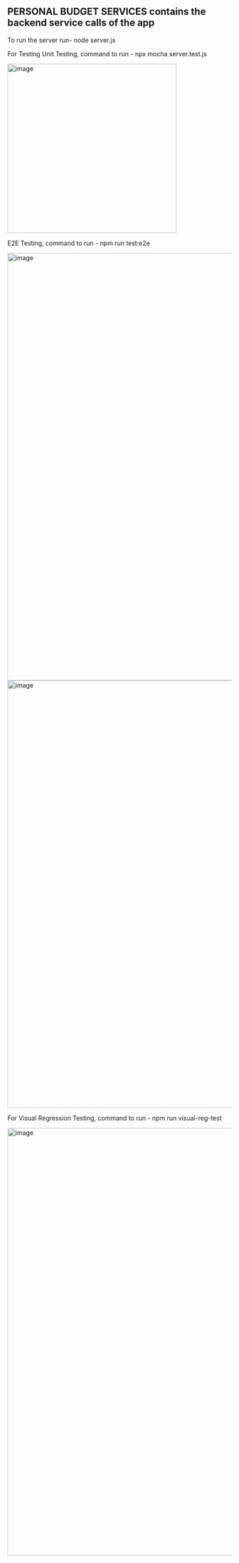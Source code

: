 PERSONAL BUDGET SERVICES
contains the backend service calls of the app
-

To run the server run- node server.js

For Testing
Unit Testing, command to run - npx mocha server.test.js

<img width="380" alt="image" src="https://github.com/Sathvika-Patwari/personal-budget-services/assets/59678215/2be42b54-77fb-4006-b4ce-be3d3e6d17eb">

E2E Testing, command to run - npm run test:e2e

<img width="960" alt="image" src="https://github.com/Sathvika-Patwari/personal-budget-services/assets/59678215/b2fa530c-772b-4895-936d-137d15f43dd4">
<img width="960" alt="image" src="https://github.com/Sathvika-Patwari/personal-budget-services/assets/59678215/8e6a85e3-41ae-4822-a4c2-1d47b9fabe3a">

For Visual Regression Testing, command to run - npm run visual-reg-test

<img width="960" alt="image" src="https://github.com/Sathvika-Patwari/personal-budget-services/assets/59678215/10d98993-607e-4bff-ad8b-adc45ac52827">



